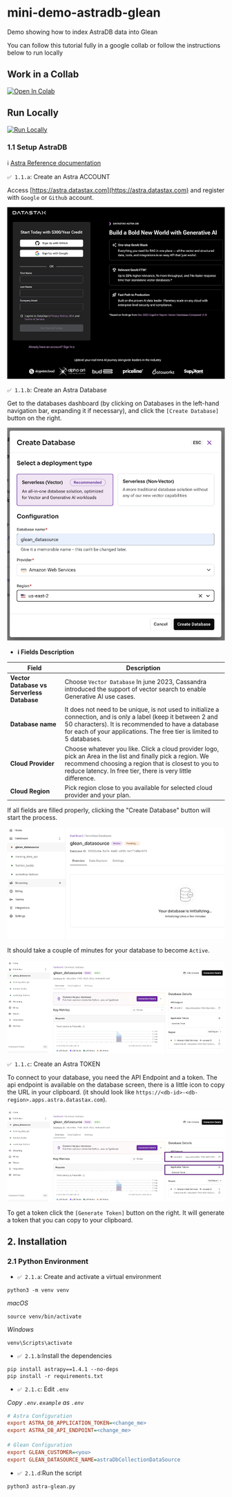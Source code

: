 # mini-demo-astradb-glean
Demo showing how to index AstraDB data into Glean

You can follow this tutorial fully in a google collab or follow the instructions below to run locally

## Work in a Collab

[![Open In Colab](https://img.shields.io/badge/Open%20in%20Colab-blue?logo=google-colab&style=for-the-badge)](https://colab.research.google.com/github/datastaxdevs/mini-demo-astradb-glean/blob/main/AstraDB_Glean_Integration.ipynb)

## Run Locally

[![Run Locally](https://img.shields.io/badge/Run%20Locally-python3-blue?style=for-the-badge)](#)


### 1.1 Setup AstraDB

ℹ️ [Astra Reference documentation](https://docs.datastax.com/en/astra-db-serverless/databases/create-database.html)


`✅ 1.1.a`: Create an Astra ACCOUNT

Access [https://astra.datastax.com](https://astra.datastax.com) and register with `Google` or `Github` account.

![](https://github.com/datastaxdevs/mini-demo-astradb-glean/blob/main/images/01-login.png?raw=true)


`✅ 1.1.b`: Create an Astra Database

Get to the databases dashboard (by clicking on Databases in the left-hand navigation bar, expanding it if necessary), and click the `[Create Database]` button on the right.

![](https://github.com/datastaxdevs/mini-demo-astradb-glean/blob/main/images/02-create-db.png?raw=true)


- **ℹ️ Fields Description**

| Field                                      | Description                                                                                                                                                                                                                                   |
|--------------------------------------------|-----------------------------------------------------------------------------------------------------------------------------------------------------------------------------------------------------------------------------------------------|
| **Vector Database vs Serverless Database** | Choose `Vector Database` In june 2023, Cassandra introduced the support of vector search to enable Generative AI use cases.                                                                                                                   |
| **Database name**                          | It does not need to be unique, is not used to initialize a connection, and is only a label (keep it between 2 and 50 characters). It is recommended to have a database for each of your applications. The free tier is limited to 5 databases. |
| **Cloud Provider**                         | Choose whatever you like. Click a cloud provider logo, pick an Area in the list and finally pick a region. We recommend choosing a region that is closest to you to reduce latency. In free tier, there is very little difference.            |
| **Cloud Region**                           | Pick region close to you available for selected cloud provider and your plan.      

If all fields are filled properly, clicking the "Create Database" button will start the process.

![](https://github.com/datastaxdevs/mini-demo-astradb-glean/blob/main/images/03-pending-db.png?raw=true)


It should take a couple of minutes for your database to become `Active`.

![](https://github.com/datastaxdevs/mini-demo-astradb-glean/blob/main/images/04-active-db.png?raw=true)

`✅ 1.1.c`: Create an Astra TOKEN

To connect to your database, you need the API Endpoint and a token. The api endpoint is available on the database screen, there is a little icon to copy the URL in your clipboard. (it should look like `https://<db-id>-<db-region>.apps.astra.datastax.com`).

![](https://github.com/datastaxdevs/mini-demo-astradb-glean/blob/main/images/05-create-token-db.png?raw=true)

To get a token click the `[Generate Token]` button on the right. It will generate a token that you can copy to your clipboard.


## 2. Installation

### 2.1 Python Environment

- `✅ 2.1.a`: Create and activate a virtual environment

```console
python3 -m venv venv
```

_macOS_
```
source venv/bin/activate
```

_Windows_
```
venv\Scripts\activate
```

- `✅ 2.1.b`:Install the dependencies

```console
pip install astrapy==1.4.1 --no-deps
pip install -r requirements.txt
```

- `✅ 2.1.c`: Edit `.env`

_Copy `.env.example` as `.env`_

```ini
# Astra Configuration
export ASTRA_DB_APPLICATION_TOKEN=<change_me>
export ASTRA_DB_API_ENDPOINT=<change_me>

# Glean Configuration
export GLEAN_CUSTOMER=<you>
export GLEAN_DATASOURCE_NAME=astraDbCollectionDataSource
```


- `✅ 2.1.d`:Run the script

```
python3 astra-glean.py
```




